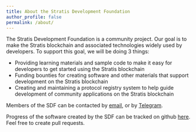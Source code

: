 ```yaml
---
title: About the Stratis Development Foundation
author_profile: false
permalink: /about/
---
```

The Stratis Development Foundation is a community project. Our goal is to make the Stratis blockchain and associated technologies widely used by developers. To support this goal, we will be doing 3 things:

* Providing learning materials and sample code to make it easy for developers to get started using the Stratis blockchain
* Funding bounties for creating software and other materials that support development on the Stratis blockchain
* Creating and maintaining a protocol registry system to help guide development of community applications on the Stratis blockchain

<a name="contact_sdf"></a> Members of the SDF can be contacted by [email](mailto:stratisdevelopmentfoundation@gmail.com), or by [Telegram](https://t.me/joinchat/FM9Hq1HMf3tKxxeJUB2M3w).

Progress of the software created by the SDF can be tracked on github [here](https://github.com/StratisDevelopmentFoundation/). Feel free to create pull requests.